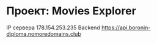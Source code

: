 # Проект: Movies Explorer
IP сервера 178.154.253.235
Backend https://api.boronin-diploma.nomoredomains.club


